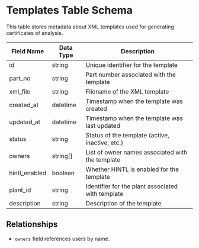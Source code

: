 # Templates Table Schema

This table stores metadata about XML templates used for generating certificates of analysis.

| Field Name     | Data Type | Description                                      |
|----------------|-----------|--------------------------------------------------|
| id             | string    | Unique identifier for the template               |
| part_no        | string    | Part number associated with the template         |
| xml_file       | string    | Filename of the XML template                     |
| created_at     | datetime  | Timestamp when the template was created          |
| updated_at     | datetime  | Timestamp when the template was last updated     |
| status         | string    | Status of the template (active, inactive, etc.)  |
| owners         | string[]  | List of owner names associated with the template |
| hintl_enabled  | boolean   | Whether HINTL is enabled for the template        |
| plant_id       | string    | Identifier for the plant associated with template|
| description    | string    | Description of the template                      |

## Relationships

- `owners` field references users by name.